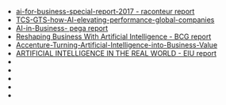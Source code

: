 

* [ai-for-business-special-report-2017 - raconteur report](https://s3.amazonaws.com/cdn.ayasdi.com/wp-content/uploads/2017/05/09112500/ai-for-business-special-report-2017.pdf)
* [TCS-GTS-how-AI-elevating-performance-global-companies](http://sites.tcs.com/artificial-intelligence/wp-content/uploads/TCS-GTS-how-AI-elevating-performance-global-companies.pdf)
* [AI-in-Business- pega report](https://www1.pega.com/system/files/resources/2017-11/AI-in-Business.pdf)
* [Reshaping
Business With
Artificial
Intelligence - BCG report](http://image-src.bcg.com/Images/Reshaping%20Business%20with%20Artificial%20Intelligence_tcm9-177882.pdf)
* [Accenture-Turning-Artificial-Intelligence-into-Business-Value](https://www.accenture.com/t20160814T215045__w__/us-en/_acnmedia/Accenture/Conversion-Assets/DotCom/Documents/Global/PDF/Technology_11/Accenture-Turning-Artificial-Intelligence-into-Business-Value.pdf)
* [ARTIFICIAL INTELLIGENCE
IN THE REAL WORLD - EIU report](https://www.eiuperspectives.economist.com/sites/default/files/Artificial_intelligence_in_the_real_world_1.pdf)
* []()
* []()
* []()
* []()
* []()

